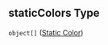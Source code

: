 ## staticColors Type

`object[]` ([Static Color](config-properties-map-infos-map-info-properties-filter-properties-checkboxes-checkbox-properties-staticcolors-static-color.md))
